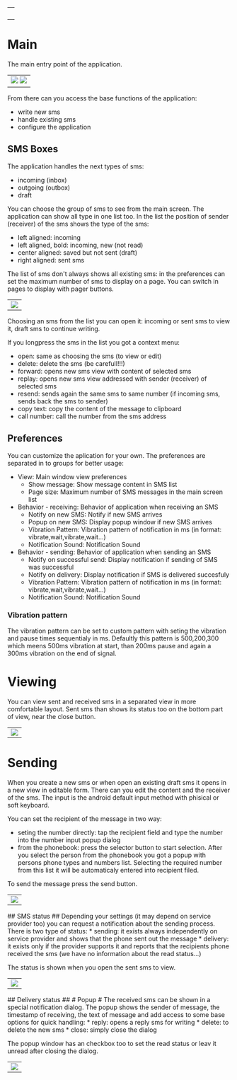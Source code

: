 <table align='center'><tr><td>
<br>
</td></tr></table>

# Main #
The main entry point of the application.

<table align='center'><tr><td>
<img src='http://old-school-sms.googlecode.com/svn/wiki/main.png' /> <img src='http://old-school-sms.googlecode.com/svn/wiki/main2.png' />
</td></tr></table>

From there can you access the base functions of the application:
  * write new sms
  * handle existing sms
  * configure the application

## SMS Boxes ##
The application handles the next types of sms:
  * incoming (inbox)
  * outgoing (outbox)
  * draft

You can choose the group of sms to see from the main screen. The application can show all type in one list too. In the list the position of sender (receiver) of the sms shows the type of the sms:
  * left aligned: incoming
  * left aligned, bold: incoming, new (not read)
  * center aligned: saved but not sent (draft)
  * right aligned: sent sms

The list of sms don't always shows all existing sms: in the preferences can set the maximum number of sms to display on a page. You can switch in pages to display with pager buttons.

<table align='center'><tr><td>
<img src='http://old-school-sms.googlecode.com/svn/wiki/list.png' />
</td></tr></table>

Choosing an sms from the list you can open it: incoming or sent sms to view it, draft sms to continue writing.

If you longpress the sms in the list you got a context menu:
  * open: same as choosing the sms (to view or edit)
  * delete: delete the sms (be carefull!!!)
  * forward: opens new sms view with content of selected sms
  * replay: opens new sms view addressed with sender (receiver) of selected sms
  * resend: sends again the same sms to same number (if incoming sms, sends back the sms to sender)
  * copy text: copy the content of the message to clipboard
  * call number: call the number from the sms address

## Preferences ##
You can customize the aplication for your own. The preferences are separated in to groups for better usage:
  * View: Main window view preferences
    * Show message: Show message content in SMS list
    * Page size: Maximum number of SMS messages in the main screen list
  * Behavior - receiving: Behavior of application when receiving an SMS
    * Notify on new SMS: Notify if new SMS arrives
    * Popup on new SMS: Display popup window if new SMS arrives
    * Vibration Pattern: Vibration pattern of notification in ms (in format: vibrate,wait,vibrate,wait…)
    * Notification Sound: Notification Sound
  * Behavior - sending: Behavior of application when sending an SMS
    * Notify on successful send: Display notification if sending of SMS was successful
    * Notify on delivery: Display notification if SMS is delivered succesfuly
    * Vibration Pattern: Vibration pattern of notification in ms (in format: vibrate,wait,vibrate,wait…)
    * Notification Sound: Notification Sound

### Vibration pattern ###
The vibration pattern can be set to custom pattern with seting the vibration and pause times sequentialy in ms. Defaultly this pattern is 500,200,300 which meens 500ms vibration at start, than 200ms pause and again a 300ms vibration on the end of signal.

# Viewing #
You can view sent and received sms in a separated view in more comfortable layout. Sent sms than shows its status too on the bottom part of view, near the close button.

<table align='center'><tr><td>
<img src='http://old-school-sms.googlecode.com/svn/wiki/view.png' />
</td></tr></table>

# Sending #
When you create a new sms or when open an existing draft sms it opens in a new view in editable form. There can you edit the content and the receiver of the sms. The input is the android default input method with phisical or soft keyboard.

You can set the recipient of the message in two way:
  * seting the number directly: tap the recipient field and type the number into the number input popup dialog
  * from the phonebook: press the selector button to start selection. After you select the person from the phonebook you got a popup with persons phone types and numbers list. Selecting the required number from this list it will be automaticaly entered into recipient filed.

To send the message press the send button.

<table align='center'><tr><td>
<img src='http://old-school-sms.googlecode.com/svn/wiki/send.png' />
</td></tr></table>
## SMS status ##
Depending your settings (it may depend on service provider too) you can request a notification about the sending process. There is two type of status:
  * sending: it exists always independently on service provider and shows that the phone sent out the message
  * delivery: it exists only if the provider supports it and reports that the recipients phone received the sms (we have no information about the read status...)

The status is shown when you open the sent sms to view.

<table align='center'><tr><td>
<img src='http://old-school-sms.googlecode.com/svn/wiki/sent.png' />
</td></tr></table>
## Delivery status ##
# Popup #
The received sms can be shown in a special notification dialog. The popup shows the sender of message, the timestamp of receiving, the text of message and add access to some base options for quick handling:
  * reply: opens a reply sms for writing
  * delete: to delete the new sms
  * close: simply close the dialog

The popup window has an checkbox too to set the read status or leav it unread after closing the dialog.

<table align='center'><tr><td>
<img src='http://old-school-sms.googlecode.com/svn/wiki/popup.png' />
</td></tr></table>
